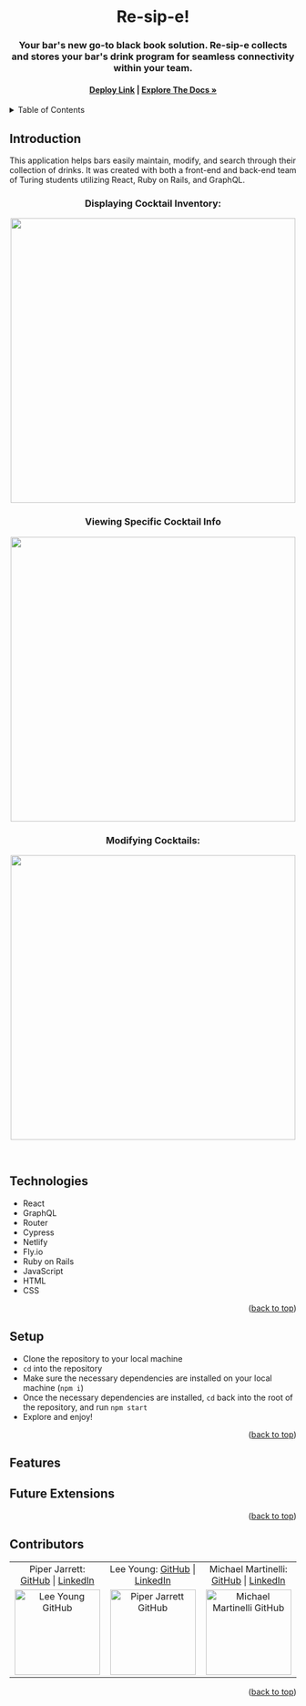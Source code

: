 <!-- HEADER -->
<h1 align="center">Re-sip-e!</h1>

<h3 align="center">Your bar's new go-to black book solution. Re-sip-e collects and stores your bar's drink program for seamless connectivity within your team.</h3>

<h4 align="center"><a href="https://re-sip-e.netlify.app/"><strong>Deploy Link</strong></a> | <a href="https://github.com/re-sip-e/re-sip-e_fe"><strong>Explore The Docs »</strong></a></h4>

<p></p>

<!-- TABLE OF CONTENTS -->
<details>
  <summary>Table of Contents</summary>
  <ol>
    <li>
      <a href="#introduction">Introduction</a>
      <ul>
        <li><a href="#technologies">Technologies</a></li>
      </ul>
    </li>
    <li><a href="#setup">Setup</a></li>
    <li>
        <a href="#features">Features</a>
        <ul>
            <li><a href="#Future Extensions">Future Extensions</a>
        </ul>
    </li>
    <li><a href="#contributors">Conributors</a></li>
  </ol>
</details>

## Introduction

This application helps bars easily maintain, modify, and search through their collection of drinks. It was created with both a front-end and back-end team of Turing students utilizing React, Ruby on Rails, and GraphQL. 
<br>

<h3 align="center">Displaying Cocktail Inventory:</h3>
<p align="center"><img width="500" src="" alt=""></p>

<h3 align="center">Viewing Specific Cocktail Info</h3>
<p align="center"><img width="500" src="" alt=""></p>

<h3 align="center">Modifying Cocktails:</h3>
<p align="center"><img width="500" src="" alt=""></p>

<br />

## Technologies
  - React
  - GraphQL
  - Router
  - Cypress
  - Netlify
  - Fly.io
  - Ruby on Rails
  - JavaScript
  - HTML
  - CSS

<p align="right">(<a href="#readme-top">back to top</a>)</p>

## Setup
- Clone the repository to your local machine
- `cd` into the repository
- Make sure the necessary dependencies are installed on your local machine (`npm i`)
- Once the necessary dependencies are installed, `cd` back into the root of the repository, and run `npm start`
- Explore and enjoy!

<p align="right">(<a href="#readme-top">back to top</a>)</p>

## Features

## Future Extensions
<p align="right">(<a href="#readme-top">back to top</a>)</p>

## Contributors

<table align="center">
    <tr>
      <td align="center"> Piper Jarrett: <a href="https://github.com/piperjarrett">GitHub</a> | <a href="https://www.linkedin.com/in/piper-jarrett-418526203/">LinkedIn</a></td>
        <td align="center"> Lee Young: <a href="https://github.com/leoy23">GitHub</a> | <a href="https://www.linkedin.com/in/leah-young-fe/">LinkedIn</a</td>
        <td align="center"> Michael Martinelli: <a href="https://github.com/mmartinelli22">GitHub</a> | <a href="https://www.linkedin.com/in/michael-martinelli-7230b5237/">LinkedIn</a></td>
    </tr>
 <td align="center"><img src="https://avatars.githubusercontent.com/u/106054421?v=4" alt="Lee Young GitHub"
 width="150" height="auto" /></td>
 <td align="center"><img src="https://avatars.githubusercontent.com/u/106850657?v=4" alt="Piper Jarrett GitHub"
 width="150" height="auto" /></td>
 <td align="center"><img src="https://avatars.githubusercontent.com/u/97009704?v=4" alt="Michael Martinelli GitHub"
 width="150" height="auto" /></td>
</table>

<p align="right">(<a href="#readme-top">back to top</a>)</p>

